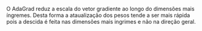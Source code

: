 ---
---

O AdaGrad reduz a escala do vetor gradiente ao longo do dimensões mais íngremes. Desta forma a ataualização dos pesos tende a ser mais rápida pois a descida é feita nas dimensões mais ingrimes e não na direção geral. 

